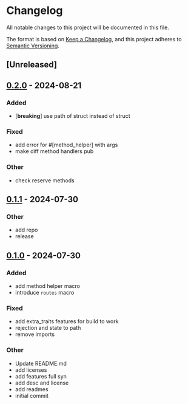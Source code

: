 # Changelog
All notable changes to this project will be documented in this file.

The format is based on [Keep a Changelog](https://keepachangelog.com/en/1.0.0/),
and this project adheres to [Semantic Versioning](https://semver.org/spec/v2.0.0.html).

## [Unreleased]

## [0.2.0](https://github.com/ratnaraj7/better-routes/compare/better-routes-macros-v0.1.1...better-routes-macros-v0.2.0) - 2024-08-21

### Added
- [**breaking**] use path of struct instead of struct

### Fixed
- add error for #[method_helper] with args
- make diff method handlers pub

### Other
- check reserve methods

## [0.1.1](https://github.com/ratnaraj7/better-routes/compare/better-routes-macros-v0.1.0...better-routes-macros-v0.1.1) - 2024-07-30

### Other
- add repo
- release

## [0.1.0](https://github.com/ratnaraj7/better-routes/releases/tag/better-routes-macros-v0.1.0) - 2024-07-30

### Added
- add method helper macro
- introduce `routes` macro

### Fixed
- add extra_traits features for build to work
- rejection and state to path
- remove imports

### Other
- Update README.md
- add licenses
- add features full syn
- add desc and license
- add readmes
- initial commit
